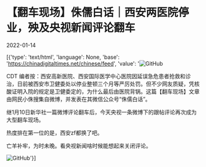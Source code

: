 # 【翻车现场】侏儒白话｜西安两医院停业，殃及央视新闻评论翻车

2022-01-14

[{'type': 'text/html', 'language': None, 'base': 'https://chinadigitaltimes.net/chinese/feed', 'value': '![GitHub](https://chinadigitaltimes.net/chinese/files/2022/01/post-675773-61e11d0b101e0.)

CDT 编者按：西安高新医院、西安国际医学中心医院因延误急危患者抢救和诊治，日前被西安市卫健委处以停业整顿三个月等严厉处罚。但不少网友质疑，凭核酸证明入院的规定是卫健委定的，为什么最后由医院背锅。这篇【翻车现场】文章由网民小侏搜集自微博，并发表在其微信公众号“侏儒白话”。

继1月10日新华社一篇微博评论翻车后，今天央视一条微博下的跟帖评论再次成为大型翻车现场。

热度排在第一位的是，西安zf都换了吧。

亡羊补牢，为时未晚。看央视新闻啥时候能想起来关闭评论。

![GitHub](https://chinadigitaltimes.net/chinese/files/2022/01/post-675773-61e11d0e4d4d6.)'}]